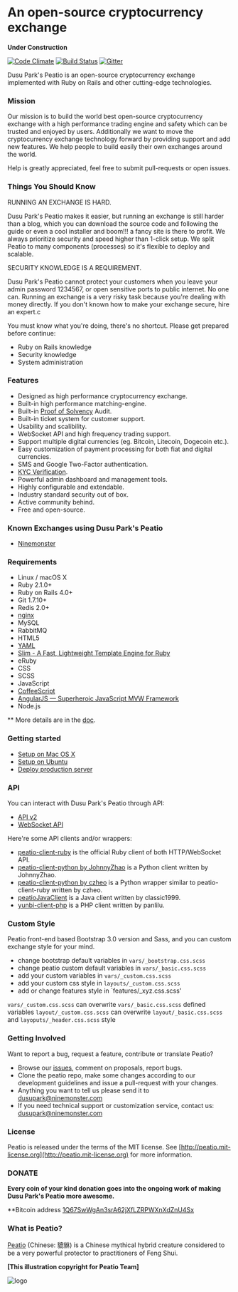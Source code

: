 An open-source cryptocurrency exchange
=====================================

**Under Construction**

[![Code Climate](https://codeclimate.com/github/peatio/peatio.png)](https://codeclimate.com/github/dusupark/peatio)
[![Build Status](https://travis-ci.org/peatio/peatio.png?branch=master)](https://travis-ci.org/dusupark/peatio)
[![Gitter](https://badges.gitter.im/Join%20Chat.svg)](https://gitter.im/dusupark/peatio?utm_source=badge&utm_medium=badge&utm_campaign=pr-badge&utm_content=badge)

Dusu Park's Peatio is an open-source cryptocurrency exchange implemented with Ruby on Rails and other cutting-edge technologies.


### Mission

Our mission is to build the world best open-source cryptocurrency exchange with a high performance trading engine and safety which can be trusted and enjoyed by users. Additionally we want to move the cryptocurrency exchange technology forward by providing support and add new features. We help people to build easily their own exchanges around the world.

Help is greatly appreciated, feel free to submit pull-requests or open issues.


### Things You Should Know ###

RUNNING AN EXCHANGE IS HARD.

Dusu Park's Peatio makes it easier, but running an exchange is still harder than a blog, which you can download the source code and following the guide or even a cool installer and boom!!! a fancy site is there to profit. We always prioritize security and speed higher than 1-click setup. We split Peatio to many components (processes) so it's flexible to deploy and scalable.

SECURITY KNOWLEDGE IS A REQUIREMENT.

Dusu Park's Peatio cannot protect your customers when you leave your admin password 1234567, or open sensitive ports to public internet. No one can. Running an exchange is a very risky task because you're dealing with money directly. If you don't known how to make your exchange secure, hire an expert.c

You must know what you're doing, there's no shortcut. Please get prepared before continue:

* Ruby on Rails knowledge
* Security knowledge
* System administration


### Features

* Designed as high performance cryptocurrency exchange.
* Built-in high performance matching-engine.
* Built-in [Proof of Solvency](https://iwilcox.me.uk/2014/proving-bitcoin-reserves) Audit.
* Built-in ticket system for customer support.
* Usability and scalibility.
* WebSocket API and high frequency trading support.
* Support multiple digital currencies (eg. Bitcoin, Litecoin, Dogecoin etc.).
* Easy customization of payment processing for both fiat and digital currencies.
* SMS and Google Two-Factor authentication.
* [KYC Verification](http://en.wikipedia.org/wiki/Know_your_customer).
* Powerful admin dashboard and management tools.
* Highly configurable and extendable.
* Industry standard security out of box.
* Active community behind.
* Free and open-source.


### Known Exchanges using Dusu Park's Peatio

* [Ninemonster](https://bit.ninemonster.com)

### Requirements

* Linux / macOS X
* Ruby 2.1.0+
* Ruby on Rails 4.0+
* Git 1.7.10+
* Redis 2.0+
* [nginx](https://nginx.org/)
* MySQL
* RabbitMQ
* HTML5
* [YAML](http://yaml.org/)
* [Slim - A Fast, Lightweight Template Engine for Ruby](http://slim-lang.com/)
* eRuby
* CSS
* SCSS
* JavaScript
* [CoffeeScript](http://coffeescript.org/)
* [AngularJS — Superheroic JavaScript MVW Framework](https://angularjs.org/)
* Node.js

** More details are in the [doc](doc).


### Getting started

* [Setup on Mac OS X](doc/setup-local-osx.md)
* [Setup on Ubuntu](doc/setup-local-ubuntu.md)
* [Deploy production server](doc/deploy-production-server.md)

### API

You can interact with Dusu Park's Peatio through API:

* [API v2](https://bit.ninemonster.com/documents/api_v2?lang=en)
* [WebSocket API](https://bit.ninemonster.com/documents/websocket_api)

Here're some API clients and/or wrappers:

* [peatio-client-ruby](https://github.com/peatio/peatio-client-ruby) is the official Ruby client of both HTTP/WebSocket API.
* [peatio-client-python by JohnnyZhao](https://github.com/JohnnyZhao/peatio-client-python) is a Python client written by JohnnyZhao.
* [peatio-client-python by czheo](https://github.com/JohnnyZhao/peatio-client-python) is a Python wrapper similar to peatio-client-ruby written by czheo.
* [peatioJavaClient](https://github.com/classic1999/peatioJavaClient.git) is a Java client written by classic1999.
* [yunbi-client-php](https://github.com/panlilu/yunbi-client-php) is a PHP client written by panlilu.

### Custom Style

Peatio front-end based Bootstrap 3.0 version and Sass, and you can custom exchange style for your mind.

* change bootstrap default variables in `vars/_bootstrap.css.scss`
* change peatio custom default variables in `vars/_basic.css.scss`
* add your custom variables in `vars/_custom.css.scss`
* add your custom css style in `layouts/_custom.css.scss`
* add or change features style in `features/_xyz.css.scss'

`vars/_custom.css.scss` can overwrite `vars/_basic.css.scss` defined variables
`layout/_custom.css.scss` can overwrite `layout/_basic.css.scss` and `layoputs/_header.css.scss` style

### Getting Involved

Want to report a bug, request a feature, contribute or translate Peatio?

* Browse our [issues](https://github.com/dusupark/peatio/issues), comment on proposals, report bugs.
* Clone the peatio repo, make some changes according to our development guidelines and issue a pull-request with your changes.
* Anything you want to tell us please send it to [dusupark@ninemonster.com](mailto:dusupark@ninemonster.com)
* If you need technical support or customization service, contact us: [dusupark@ninemonster.com](mailto:dusupark@ninemonster.com)


### License

Peatio is released under the terms of the MIT license. See [http://peatio.mit-license.org](http://peatio.mit-license.org) for more information.


### DONATE

**Every coin of your kind donation goes into the ongoing work of making Dusu Park's Peatio more awesome.**

**Bitcoin address [1Q67SwWgAn3srA62jXfLZRPWXnXdZnU4Sx](https://blockchain.info/address/1Q67SwWgAn3srA62jXfLZRPWXnXdZnU4Sx)


### What is Peatio?

[Peatio](http://en.wikipedia.org/wiki/Pixiu) (Chinese: 貔貅) is a Chinese mythical hybrid creature considered to be a very powerful protector to practitioners of Feng Shui.

**[This illustration copyright for Peatio Team]**

![logo](public/peatio.png)


